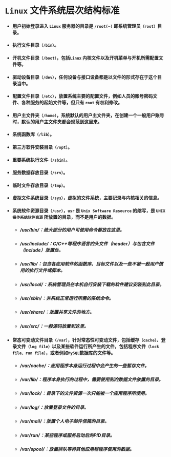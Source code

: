 
# `Linux` 文件系统层次结构标准
* #### 用户初始登录进入 `Linux` 服务器的目录是 `/root(~)` 即系统管理员`（root）`目录。
* #### 执行文件目录`（/bin）`。
* #### 开机文件目录`（/boot）`，包括`Linux` 内核文件以及开机菜单与开机所需配置文件等。
* #### 驱动设备目录`（/dev）`，任何设备与接口设备都是以文件的形式存在于这个目录当中。
* #### 配置文件目录`（/etc）`，放置系统主要的配置文件，例如人员的账号密码文件、各种服务的起始文件等，但只有 `root` 有权利修改。
* #### 用户主文件夹`（/home）`，系统默认的用户主文件夹，在创建一个一般用户账号时，默认的用户主文件夹都会规范到这里来。
* #### 系统函数库`（/lib）`。
* #### 第三方软件安装目录`（/opt）`。
* #### 重要系统执行文件`（/sbin）`。
* #### 服务数据存放目录`（/srv）`。
* #### 临时文件存放目录`（/tmp）`。
* #### 虚拟文件系统目录`（/sys）`，虚拟的文件系统，主要记录与内核相关的信息。
* #### 系统软件资源目录`（/usr）`，`usr` 是 `Unix Software Resource` 的缩写，是 `UNIX 操作系统软件资源` 所放置的目录，而不是用户的数据。
     * ##### /usr/bin/：绝大部分的用户可使用命令都放在这里。
     * ##### /usr/include/：C/C++等程序语言的头文件（header）与包含文件（include）放置处。
     * ##### /usr/lib/：包含各应用软件的函数库、目标文件以及一些不被一般用户惯用的执行文件或脚本。
     * ##### /usr/local/：系统管理员在本机自行安装下载的软件建议安装到此目录。
     * ##### /usr/sbin/：非系统正常运行所需的系统命令。
     * ##### /usr/share/：放置共享文件的地方。
     * ##### /usr/src/：一般源码放置到这里。
* #### 常态可变动文件目录`（/var）`，针对常态性可变动文件，包括缓存`（cache）`、登录文件`（log file）`以及某些软件运行所产生的文件，包括程序文件`（lock file、run file）`，或者例如`MySQL`数据库的文件等。

     * ##### /var/cache/：应用程序本身运行过程中会产生的一些暂存文件。
     * ##### /var/lib/：程序本身执行的过程中，需要使用到的数据文件放置的目录。
     * ##### /var/lock/：目录下的文件资源一次只能被一个应用程序所使用。
     * ##### /var/log/：放置登录文件的目录。
     * ##### /var/mail/：放置个人电子邮件信箱的目录。
     * ##### /var/run/：某些程序或服务启动后的PID目录。
     * ##### /var/spool/：放置排队等待其他应用程程序使用的数据。
